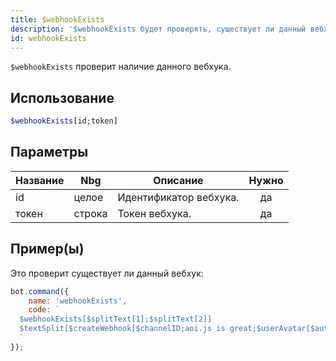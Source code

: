 ```yaml
---
title: $webhookExists
description: '$webhookExists будет проверять, существует ли данный вебхук.'
id: webhookExists
---
```


`$webhookExists` проверит наличие данного вебхука.

## Использование

```php
$webhookExists[id;token]
```

## Параметры

| Название | Nbg    | Описание               | Нужно |
| -------- | ------ | ---------------------- |:-----:|
| id       | целое  | Идентификатор вебхука. |  да   |
| токен    | строка | Токен вебхука.         |  да   |

## Пример(ы)

Это проверит существует ли данный вебхук:

```javascript
bot.command({
    name: 'webhookExists',
    code: `
  $webhookExists[$splitText[1];$splitText[2]]
  $textSplit[$createWebhook[$channelID;aoi.js is great;$userAvatar[$authorID];Just testing.;, ];, ]
  `
});
```
